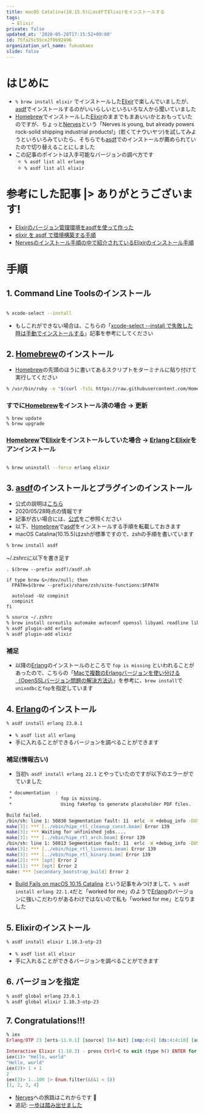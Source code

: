 ```yaml
---
title: macOS Catalina(10.15.5)にasdfでElixirをインストールする
tags:
  - Elixir
private: false
updated_at: '2020-05-28T17:15:52+09:00'
id: 75fa25c55ce2f0b92496
organization_url_name: fukuokaex
slide: false
---
```

# はじめに
- `% brew install elixir` でインストールした[Elixir](https://elixir-lang.org/)で楽しんでいましたが、[asdf](https://asdf-vm.com/#/)でインストールするのがいいらしいといろいろな人から聞いていました
- [Homebrew](https://brew.sh/index_ja)でインストールした[Elixir](https://elixir-lang.org/)のままでもまあいいかとおもっていたのですが、ちょっと[Nerves](https://nerves-project.org/)という「Nerves is young, but already powers rock-solid shipping industrial products!」(若くてナウいヤツ)を試してみようといろいろみていたら、そちらでも[asdf](https://asdf-vm.com/#/)でのインストールが薦められていたので切り替えることにしました
- この記事のポイントは入手可能なバージョンの調べ方です
    - `% asdf list all erlang`
    - `% asdf list all elixir`

# 参考にした記事 |> ありがとうございます!
- [Elixirのバージョン管理環境をasdfを使って作った](https://qiita.com/nishiuchikazuma/items/b9d319732ddb540fd990)
- [elixir を asdf で環境構築する手順](https://qiita.com/Yoosuke/items/7fc0dfe100d4076dccee)
- [Nervesのインストール手順の中で紹介されているElixirのインストール手順](https://hexdocs.pm/nerves/installation.html#all-platforms)

# 手順
## 1. Command Line Toolsのインストール
```zsh

% xcode-select --install
```
- もしこれができない場合は、こちらの「[xcode-select --install で失敗した時は手動でインストールする](https://qiita.com/akidroid/items/12754cb9efa58977c8a8)」記事を参考にしてください

## 2. [Homebrew](https://brew.sh/index_ja)のインストール
- [Homebrew](https://brew.sh/index_ja)の先頭のほうに書いてあるスクリプトをターミナルに貼り付けて実行してください

```zsh
% /usr/bin/ruby -e "$(curl -fsSL https://raw.githubusercontent.com/Homebrew/install/master/install)"
```

### すでに[Homebrew](https://brew.sh/index_ja)をインストール済の場合 -> 更新
```
% brew update
% brew upgrade
```

### [Homebrew](https://brew.sh/index_ja)で[Elixir](https://elixir-lang.org/)をインストールしていた場合 -> [Erlang](https://www.erlang.org/)と[Elixir](https://elixir-lang.org/)をアンインストール
```zsh

% brew uninstall --force erlang elixir
```

## 3. [asdf](https://asdf-vm.com/#/)のインストールとプラグインのインストール
- 公式の説明は[こちら](https://asdf-vm.com/#/core-manage-asdf-vm?id=install-asdf-vm)
- 2020/05/28時点の情報です
- 記事が古い場合には、[公式](https://asdf-vm.com/#/core-manage-asdf-vm?id=install-asdf-vm)をご参照ください
- 以下、[Homebrew](https://brew.sh/index_ja)で[asdf](https://asdf-vm.com/#/)をインストールする手順を転載しておきます
- macOS Catalina(10.15.5)はzshが標準ですので、zshの手順を書いています

```zsh
% brew install asdf
```

~/.zshrcに以下を書き足す

```zsh:~/.zshrc
. $(brew --prefix asdf)/asdf.sh

if type brew &>/dev/null; then
  FPATH=$(brew --prefix)/share/zsh/site-functions:$FPATH

  autoload -Uz compinit
  compinit
fi
```

```zsh
% source ~/.zshrc
% brew install coreutils automake autoconf openssl libyaml readline libxslt libtool unixodbc unzip curl unixodbc fop
% asdf plugin-add erlang
% asdf plugin-add elixir
```

### 補足
- 以降の[Erlang](https://www.erlang.org/)のインストールのところで `fop is missing` といわれることがあったので、こちらの「[Macで複数のErlangバージョンを使い分ける（OpenSSLバージョン問題の解決方法込](https://blog.mookjp.io/blog-ja/mac%E3%81%A7%E8%A4%87%E6%95%B0%E3%81%AEerlang%E3%83%90%E3%83%BC%E3%82%B8%E3%83%A7%E3%83%B3%E3%82%92%E4%BD%BF%E3%81%84%E5%88%86%E3%81%91%E3%82%8Bopenssl%E3%83%90%E3%83%BC%E3%82%B8%E3%83%A7%E3%83%B3%E5%95%8F%E9%A1%8C%E3%81%AE%E8%A7%A3%E6%B1%BA%E6%96%B9%E6%B3%95%E8%BE%BC/)」を参考に、`brew install`で`unixodbc`と`fop`を指定しています
 

## 4. [Erlang](https://www.erlang.org/)のインストール
```zsh
% asdf install erlang 23.0.1
```

- `% asdf list all erlang`
- 手に入れることができるバージョンを調べることができます

### 補足(情報古い)
- 当初`% asdf install erlang 22.1` とやっていたのですが以下のエラーがでていました

```zsh
 * documentation  : 
 *                  fop is missing.
 *                  Using fakefop to generate placeholder PDF files.

Build failed.
/bin/sh: line 1: 50830 Segmentation fault: 11  erlc -W +debug_info -DUSE_ESOCK=true +inline +warn_unused_import +warn_export_vars -Werror -o../ebin hipe_rtl_arch.erl
make[3]: *** [../ebin/hipe_rtl_cleanup_const.beam] Error 139
make[3]: *** Waiting for unfinished jobs....
make[3]: *** [../ebin/hipe_rtl_arch.beam] Error 139
/bin/sh: line 1: 50813 Segmentation fault: 11  erlc -W +debug_info -DUSE_ESOCK=true +inline +warn_unused_import +warn_export_vars -Werror -o../ebin hipe_rtl_binary.erl
make[3]: *** [../ebin/hipe_rtl_liveness.beam] Error 139
make[3]: *** [../ebin/hipe_rtl_binary.beam] Error 139
make[2]: *** [opt] Error 2
make[1]: *** [opt] Error 2
make: *** [secondary_bootstrap_build] Error 2
```
- [Build Fails on macOS 10.15 Catalina](https://github.com/asdf-vm/asdf-erlang/issues/116) という記事をみつけまして、`% asdf install erlang 22.1.4`だと「worked for me」のようで[Erlang](https://www.erlang.org/)のバージョンに強いこだわりがあるわけではないので私も「worked for me」となりました


## 5. Elixirのインストール
```zsh
% asdf install elixir 1.10.3-otp-23
```

- `% asdf list all elixir`
- 手に入れることができるバージョンを調べることができます


## 6. バージョンを指定
```zsh
% asdf global erlang 23.0.1
% asdf global elixir 1.10.3-otp-23
```

## 7. Congratulations!!!
```Elixir
% iex
Erlang/OTP 23 [erts-11.0.1] [source] [64-bit] [smp:4:4] [ds:4:4:10] [async-threads:1] [hipe]

Interactive Elixir (1.10.3) - press Ctrl+C to exit (type h() ENTER for help)
iex(1)> "Hello, world"
"Hello, world"
iex(2)> 1 + 1
2
iex(3)> 1..100 |> Enum.filter(&(&1 < 5))
[1, 2, 3, 4]
```

- [Nerves](https://nerves-project.org/)への旅路はこれからです :rainbow:
- 追記: [一歩は踏み出せました](https://twitter.com/torifukukaiou/status/1191255699172384768)
